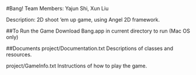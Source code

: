 #Bang!
Team Members: Yajun Shi, Xun Liu

Description: 2D shoot ‘em up game, using Angel 2D framework.

##To Run the Game
Download Bang.app in current directory to run (Mac OS only)

##Documents
project/Documentation.txt
Descriptions of classes and resources.

project/GameInfo.txt
Instructions of how to play the game.
